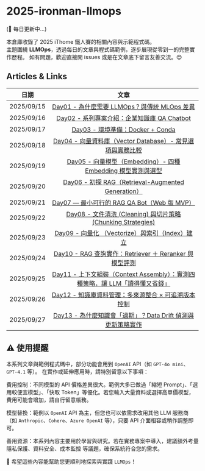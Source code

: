 # 2025-ironman-llmops

(🚧 每日更新中...)

本倉庫收錄了 2025 iThome 鐵人賽的相關內容與示範程式碼。  
主題圍繞 **LLMOps**，透過每日的文章與程式碼範例，逐步展現從零到一的完整實作歷程。
如有問題，歡迎直接開 issues 或是在文章底下留言友善交流。😊

## Articles & Links

| 日期       |                                                              文章                                                              |
| ---------- | :----------------------------------------------------------------------------------------------------------------------------: |
| 2025/09/15 |                 [Day01 - 為什麼需要 LLMOps？與傳統 MLOps 差異](https://ithelp.ithome.com.tw/articles/10380053)                 |
| 2025/09/16 |                 [Day02 - 系列專案介紹：企業知識庫 QA Chatbot](https://ithelp.ithome.com.tw/articles/10380054)                  |
| 2025/09/17 |                       [Day03 - 環境準備：Docker + Conda](https://ithelp.ithome.com.tw/articles/10381623)                       |
| 2025/09/18 |          [Day04 - 向量資料庫（Vector Database）- 常見選項與實務比較](https://ithelp.ithome.com.tw/articles/10382486)           |
| 2025/09/19 |         [Day05 - 向量模型（Embedding）- 四種 Embedding 模型實測與選型](https://ithelp.ithome.com.tw/articles/10383158)         |
| 2025/09/20 |              [Day06 - 初探 RAG（Retrieval-Augmented Generation）](https://ithelp.ithome.com.tw/articles/10384021)              |
| 2025/09/21 |                 [Day07 — 最小可行的 RAG QA Bot（Web 版 MVP）](https://ithelp.ithome.com.tw/articles/10384741)                  |
| 2025/09/22 |         [Day08 - 文件清洗 (Cleaning) 與切片策略 (Chunking Strategies)](https://ithelp.ithome.com.tw/articles/10385277)         |
| 2025/09/23 |               [Day09 - 向量化 （Vectorize）與索引（Index）建立](https://ithelp.ithome.com.tw/articles/10386191)                |
| 2025/09/24 |            [Day10 - RAG 查詢實作：Retriever ＋ Reranker 與模型評測](https://ithelp.ithome.com.tw/articles/10386952)            |
| 2025/09/25 | [Day11 - 上下文組裝（Context Assembly）：實測四種策略，讓 LLM「讀得懂又省錢」](https://ithelp.ithome.com.tw/articles/10387588) |
| 2025/09/26 |             [Day12 - 知識庫資料管理：多來源整合 × 可追溯版本控制](https://ithelp.ithome.com.tw/articles/10388360)              |
| 2025/09/27 |         [Day13 - 為什麼知識會「過期」？Data Drift 偵測與更新策略實作](https://ithelp.ithome.com.tw/articles/10388907)          |

## ⚠️ 使用提醒

本系列文章與範例程式碼中，部分功能會用到 `OpenAI` API（如 `GPT-4o mini`、`GPT-4.1` 等）。
在實作或延伸應用時，請特別留意以下事項：

費用控制：不同模型的 API 價格差異很大。範例大多已做過「縮短 Prompt」、「選用較便宜模型」、「快取 Token」等優化。若您輸入大量資料或選擇高單價模型，費用可能會增加，請自行留意帳務。

模型替換：範例以 `OpenAI` API 為主，但您也可以依需求改用其他 LLM 服務商（如 `Anthropic`、`Cohere`、`Azure OpenAI` 等），只要 API 介面相容或稍作調整即可。

善用資源：本系列內容主要用於學習與研究。若在實務專案中導入，建議額外考量 隱私保護、資料安全、成本監控 等議題，確保系統符合您的需求。

🙏 希望這些內容能幫助您更順利地探索與實踐 `LLMOps`！
